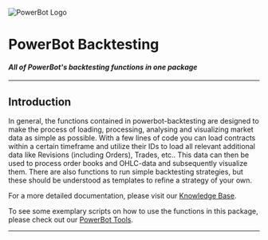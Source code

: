  ![PowerBot Logo](https://www.powerbot-trading.com/wp-content/uploads/2018/03/PowerBot_Weblogo.png "PowerBot")
# **PowerBot Backtesting**
#### ***All of PowerBot's backtesting functions in one package***

***
## Introduction
In general, the functions contained in powerbot-backtesting are designed to make the process of loading, processing,
analysing and visualizing market data as simple as possible. With a few lines of code you can load contracts within
a certain timeframe and utilize their IDs to load all relevant additional data like Revisions (including Orders), 
Trades, etc.. This data can then be used to process order books and OHLC-data and subsequently visualize them. There
are also functions to run simple backtesting strategies, but these should be understood as templates to refine a 
strategy of your own.

For a more detailed documentation, please visit our [Knowledge Base](https://docs.powerbot-trading.com/docs/algorithms/backtesting/).

To see some exemplary scripts on how to use the functions in this package, please check out our 
[PowerBot Tools](https://github.com/powerbot-trading/powerbot_tools).
***